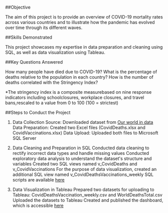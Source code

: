 ##Objective

The aim of this project is to provide an overview of COVID-19 mortality rates across various countries and to illustrate how the pandemic has evolved over time through its different waves.

##Skills Demonstrated

This project showcases my expertise in data preparation and cleaning using SQL, as well as data visualization using Tableau.

##Key Questions Answered

How many people have died due to COVID-19?
What is the percentage of deaths relative to the population in each country?
How is the number of deaths correlated with the Stringency Index? 

*The stringency index is a composite measurebased on nine response indicators including schoolclosures, workplace closures, and travel bans,rescaled to a value from 0 to 100 (100 = strictest)

 
##Steps to Conduct the Project

1. Data Collection
Source: Downloaded dataset from [Our world in data](https://ourworldindata.org/covid-deaths)
Data Preparation: Created two Excel files (CovidDeaths.xlsx and CovidVaccinations.xlsx)
Data Upload: Uploaded both files to Microsoft SQL Server

2. Data Cleaning and Preparation in SQL
Conducted data cleaning to rectify incorrect data types and handle missing values
Conducted exploratory data analysis to understand the dataset's structure and variables
Created two SQL views named v_CovidDeaths and v_CovidVaccinations
For the purpose of data visualization, created an additional SQL view named v_CovidDeathsVaccinations_weekly
SQL scripts are available [here](/Covid19_Data_Analysis/DataExploration.sql)

3. Data Visualization in Tableau
Prepared two datasets for uploading to Tableau: CovidDeathsVaccination_weekly.csv and WorldDeathsTotal.csv
Uploaded the datasets to Tableau
Created and published the dashboard, which is accessible [here](https://public.tableau.com/views/Covid-19Deaths_16951637623330/Dashboard1?:language=en-US&publish=yes&:display_count=n&:origin=viz_share_link)



